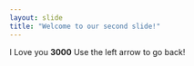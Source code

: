 ```yaml
---
layout: slide
title: "Welcome to our second slide!"
---
```

I Love you **3000**
Use the left arrow to go back!
